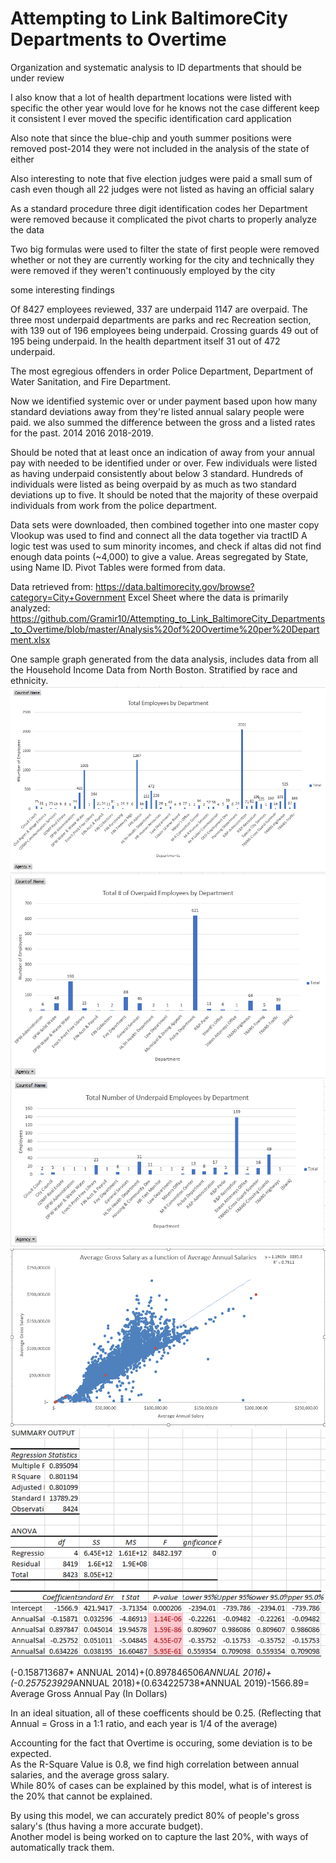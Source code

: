 # Attempting to Link BaltimoreCity Departments to Overtime
Organization and systematic analysis to ID departments that should be under review

I also know that a lot of health department locations were listed with specific the other year would love for he knows not the case different keep it consistent I ever moved the specific identification card application

Also note that since the blue-chip and youth summer positions were removed post-2014 they were not included in the analysis of the state of either

Also interesting to note that five election judges were paid a small sum of cash even though all 22 judges were not listed as having an official salary

As a standard procedure three digit identification codes her Department were removed because it complicated the pivot charts to properly analyze the data

Two big formulas were used to filter the state of first people were removed whether or not they are currently working for the city and technically they were removed if they weren't continuously employed by the city

 some interesting findings

Of 8427 employees reviewed, 337 are underpaid 1147 are overpaid. The three most underpaid departments are parks and rec Recreation section, with 139 out of 196 employees being underpaid. Crossing guards 49 out of 195 being underpaid. In the health department itself 31 out of 472 underpaid. 

The most egregious offenders in order Police Department,  Department of Water Sanitation,  and Fire Department. 

Now we identified systemic over or under payment based upon how many standard deviations away from they're listed annual salary people were paid.  we also summed the difference between the gross and a listed rates for the past. 2014 2016 2018-2019. 

Should be noted that at least once an indication of away from your annual pay with needed to be identified under or over. Few individuals were listed as having underpaid consistently about below 3 standard. Hundreds of individuals were listed as being overpaid by as much as two standard deviations up to five. It should be noted that the majority of these overpaid individuals from work from the police department. 


Data sets were downloaded, then combined together into one master copy
Vlookup was used to find and connect all the data together via tractID
A logic test was used to sum minority incomes, and check if altas did not find enough data points (~4,000) to give a value.
Areas segregated by State, using Name ID.
Pivot Tables were formed from data.

Data retrieved from: https://data.baltimorecity.gov/browse?category=City+Government
Excel Sheet where the data is primarily analyzed: https://github.com/Gramir10/Attempting_to_Link_BaltimoreCity_Departments_to_Overtime/blob/master/Analysis%20of%20Overtime%20per%20Department.xlsx

One sample graph generated from the data analysis, includes data from all the Household Income Data from North Boston. Stratified by race and ethnicity. 
![alt text](https://github.com/Gramir10/Attempting_to_Link_BaltimoreCity_Departments_to_Overtime/blob/master/G1.png)
![alt text](https://github.com/Gramir10/Attempting_to_Link_BaltimoreCity_Departments_to_Overtime/blob/master/G2.png)
![alt text](https://github.com/Gramir10/Attempting_to_Link_BaltimoreCity_Departments_to_Overtime/blob/master/G3.png)
![alt text](https://github.com/Gramir10/Attempting_to_Link_BaltimoreCity_Departments_to_Overtime/blob/master/G4.png)
![alt text](https://github.com/Gramir10/Attempting_to_Link_BaltimoreCity_Departments_to_Overtime/blob/master/G5.png)

(-0.158713687* ANNUAL 2014)+(0.897846506*ANNUAL 2016)+(-0.257523929*ANNUAL 2018)+(0.634225738*ANNUAL 2019)-1566.89= Average Gross Annual Pay (In Dollars)

In an ideal situation, all of these coefficents should be 0.25. (Reflecting that Annual = Gross in a 1:1 ratio, and each year is 1/4 of the average)

Accounting for the fact that Overtime is occuring, some deviation is to be expected.									
As the R-Square Value is 0.8, we find high correlation between annual salaries, and the average gross salary.									
While 80% of cases can be explained by this model, what is of interest is the 20% that cannot be explained.									
									
By using this model, we can accurately predict 80% of people's gross salary's (thus having a more accurate budget).									
Another model is being worked on to capture the last 20%, with ways of automatically track them.									


